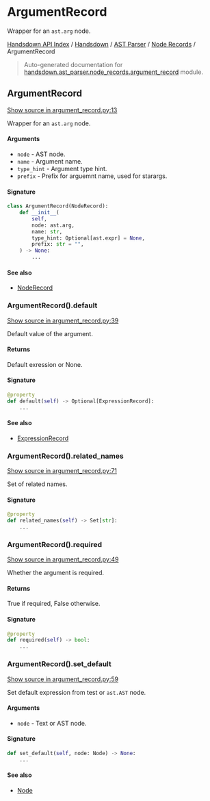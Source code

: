 # ArgumentRecord

Wrapper for an `ast.arg` node.

[Handsdown API Index](../../../README.md#handsdown-api-index) / [Handsdown](../../index.md#handsdown) / [AST Parser](../index.md#ast-parser) / [Node Records](./index.md#node-records) / ArgumentRecord

> Auto-generated documentation for [handsdown.ast_parser.node_records.argument_record](https://github.com/vemel/handsdown/blob/main/handsdown/ast_parser/node_records/argument_record.py) module.

## ArgumentRecord

[Show source in argument_record.py:13](https://github.com/vemel/handsdown/blob/main/handsdown/ast_parser/node_records/argument_record.py#L13)

Wrapper for an `ast.arg` node.

#### Arguments

- `node` - AST node.
- `name` - Argument name.
- `type_hint` - Argument type hint.
- `prefix` - Prefix for arguemnt name, used for starargs.

#### Signature

```python
class ArgumentRecord(NodeRecord):
    def __init__(
        self,
        node: ast.arg,
        name: str,
        type_hint: Optional[ast.expr] = None,
        prefix: str = "",
    ) -> None:
        ...
```

#### See also

- [NodeRecord](./node_record.md#noderecord)

### ArgumentRecord().default

[Show source in argument_record.py:39](https://github.com/vemel/handsdown/blob/main/handsdown/ast_parser/node_records/argument_record.py#L39)

Default value of the argument.

#### Returns

Default exression or None.

#### Signature

```python
@property
def default(self) -> Optional[ExpressionRecord]:
    ...
```

#### See also

- [ExpressionRecord](./expression_record.md#expressionrecord)

### ArgumentRecord().related_names

[Show source in argument_record.py:71](https://github.com/vemel/handsdown/blob/main/handsdown/ast_parser/node_records/argument_record.py#L71)

Set of related names.

#### Signature

```python
@property
def related_names(self) -> Set[str]:
    ...
```

### ArgumentRecord().required

[Show source in argument_record.py:49](https://github.com/vemel/handsdown/blob/main/handsdown/ast_parser/node_records/argument_record.py#L49)

Whether the argument is required.

#### Returns

True if required, False otherwise.

#### Signature

```python
@property
def required(self) -> bool:
    ...
```

### ArgumentRecord().set_default

[Show source in argument_record.py:59](https://github.com/vemel/handsdown/blob/main/handsdown/ast_parser/node_records/argument_record.py#L59)

Set default expression from test or `ast.AST` node.

#### Arguments

- `node` - Text or AST node.

#### Signature

```python
def set_default(self, node: Node) -> None:
    ...
```

#### See also

- [Node](../type_defs.md#node)
